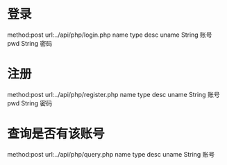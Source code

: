 # 登录
method:post
url:../api/php/login.php
name        type        desc
uname       String       账号
pwd        String       密码

# 注册
method:post
url:../api/php/register.php
name        type        desc
uname       String       账号
pwd        String       密码

# 查询是否有该账号
method:post
url:../api/php/query.php
name        type        desc
uname       String       账号
<!-- 
# 商品信息 存
method:post
url:../php/set_mc.php
name            type        desc
user           String       用户名
json           String       商品信息

# 商品信息 取
method:post
url:../php/get_mc.php
name            type        desc
user           String       用户名

# 商品信息 修改
method:post
url:../php/xiugai.php
name            type        desc
user           String       用户名
json           String       商品信息

# 商品信息 删除
method:post
url:../php/shanchu.php
name            type        desc
user           String       用户名 -->